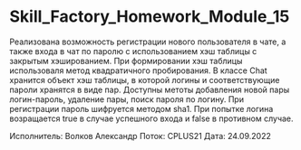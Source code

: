 # Skill_Factory_Homework_Module_15

Реализована возможность регистрации нового пользователя в чате, а также входа в чат по паролю с использованием хэш таблицы с закрытым хэшированием. При формировании хэш таблицы использоваля метод квадратичного пробирования. В классе Chat хранится объект хэш таблицы, в которой  логины и соответствующие пароли хранятся в виде пар. Доступны метоты добавления новой пары логин-пароль, удаление пары, поиск пароля по логину. При регистрации пароль шифруется методом sha1. При попытке логина возращается true в случае успешного входа и false в противном случае.

Исполнитель: Волков Александр
Поток: CPLUS21
Дата: 24.09.2022
